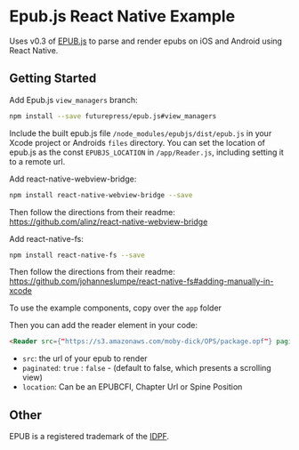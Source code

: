 Epub.js React Native Example
================================

Uses v0.3 of [EPUB.js](https://github.com/futurepress/epub.js) to parse and render epubs on iOS and Android using React Native.

Getting Started
-------------------------

Add Epub.js `view_managers` branch:

```bash
npm install --save futurepress/epub.js#view_managers
```

Include the built epub.js file `/node_modules/epubjs/dist/epub.js` in your Xcode project or Androids `files` directory.
You can set the location of epub.js as the const `EPUBJS_LOCATION` in `/app/Reader.js`, including setting it to a remote url.

Add react-native-webview-bridge:

```bash
npm install react-native-webview-bridge --save
```

Then follow the directions from their readme: https://github.com/alinz/react-native-webview-bridge

Add react-native-fs:

```bash
npm install react-native-fs --save
```

Then follow the directions from their readme: https://github.com/johanneslumpe/react-native-fs#adding-manually-in-xcode

To use the example components, copy over the `app` folder

Then you can add the reader element in your code:

```html
<Reader src={"https://s3.amazonaws.com/moby-dick/OPS/package.opf"} paginated={true} location={0}/>
```

* `src`: the url of your epub to render
* `paginated`: `true` : `false` - (default to false, which presents a scrolling view)
* `location`: Can be an EPUBCFI, Chapter Url or Spine Position

Other
-------------------------

EPUB is a registered trademark of the [IDPF](http://idpf.org/).

